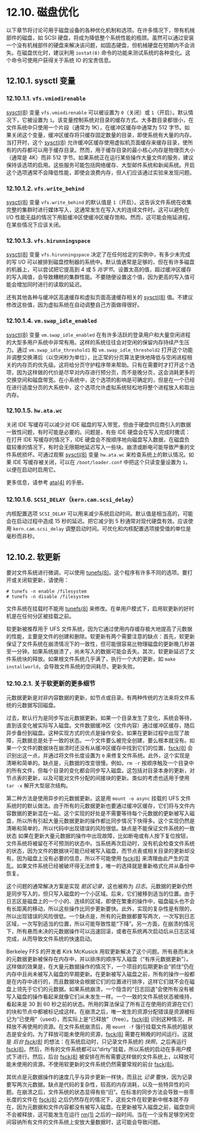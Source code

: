 # 12.10. 磁盘优化

以下章节将讨论可用于磁盘设备的各种优化机制和选项。在许多情况下，带有机械部件的磁盘，如 SCSI 硬盘，将成为降低整个系统性能的瓶颈。虽然可以通过安装一个没有机械部件的硬盘来解决该问题，如固态硬盘，但机械硬盘在短期内不会消失。在磁盘优化时，建议利用 `iostat(8)` 命令的功能来测试系统的各种变化。这个命令可使用户获得关于系统 IO 的宝贵信息。

## 12.10.1. sysctl 变量

### 12.10.1.1. `vfs.vmiodirenable`

[sysctl(8)](https://www.freebsd.org/cgi/man.cgi?query=sysctl&sektion=8&format=html) 变量 `vfs.vmiodirenable` 可以被设置为 `0`（关闭）或 `1`（开启）。默认情况下，它被设置为 `1`。该变量控制系统对目录的缓存方式。大多数目录都很小，在文件系统中只使用一个片段（通常为 1K），在缓冲区缓存中通常为 512 字节。如果关闭这个变量，缓冲区缓存将只缓存固定数量的目录，即使系统有大量的内存。当打开时，这个 [sysctl(8)](https://www.freebsd.org/cgi/man.cgi?query=sysctl&sektion=8&format=html) 允许缓冲区缓存使用虚拟机页面缓存来缓存目录，使所有的内存都可以用于缓存目录。然而，用于缓存目录的最小核心内存是物理页大小（通常是 4K）而非 512 字节。如果系统正在运行某些操作大量文件的服务，建议保持该选项的启用。这些服务可能包括网络缓存、大型邮件系统和新闻系统。开启这个选项通常不会降低性能，即使会浪费内存，但人们应该通过实验来发现问题。

### 12.10.1.2. `vfs.write_behind`

[sysctl(8)](https://www.freebsd.org/cgi/man.cgi?query=sysctl&sektion=8&format=html) 变量 `vfs.write_behind` 的默认值是 `1`（开启）。这告诉文件系统在收集完整的集群时进行媒体写入，这通常发生在写入大的连续文件时。这可以避免在 I/O 性能无益的情况下用脏缓冲区使缓冲区缓存饱和。然而，这可能会拖延进程，在某些情况下应该关闭。

### 12.10.1.3. `vfs.hirunningspace`

[sysctl(8)](https://www.freebsd.org/cgi/man.cgi?query=sysctl&sektion=8&format=html) 变量 `vfs.hirunningspace` 决定了在任何给定的实例中，有多少未完成的写 I/O 可以被排到磁盘控制器的系统中。默认值通常是足够的，但在有许多磁盘的机器上，可以尝试把它提高到 4 或 5 *兆字节*。设置太高的值，超过缓冲区缓存的写入阈值，会导致糟糕的集群性能。不要随便设置这个值，因为更高的写入值可能会增加同时进行的读取的延迟。

还有其他各种与缓冲区高速缓存和虚拟页面高速缓存相关的 [sysctl(8)](https://www.freebsd.org/cgi/man.cgi?query=sysctl&sektion=8&format=html) 值。不建议修改这些值，因为虚拟系统在自动调整自己方面做得很好。

### 12.10.1.4. `vm.swap_idle_enabled`

[sysctl(8)](https://www.freebsd.org/cgi/man.cgi?query=sysctl&sektion=8&format=html) 变量 `vm.swap_idle_enabled` 在有许多活跃的登录用户和大量空闲进程的大型多用户系统中非常有用。这样的系统往往会对空闲的保留内存持续产生压力。通过 `vm.swap_idle_threshold1` 和 `vm.swap_idle_threshold2` 打开这个功能并调整交换滞后（以空闲秒为单位），比正常的分页算法更快地降低与空闲进程相关的内存页的优先级。这将给分页守护程序带来帮助。只有在需要时才打开这个选项，因为这样做的代价是尽早对内存进行预分页，而不是晚分页，这会消耗更多的交换空间和磁盘带宽。在小系统中，这个选项的影响是可确定的，但是在一个已经在进行适度分页的大系统中，这个选项允许虚拟系统轻松地将整个进程放入和取出内存。

### 12.10.1.5. `hw.ata.wc`

关闭 IDE 写缓存可以减少对 IDE 磁盘的写入带宽，但由于硬盘供应商引入的数据一致性问题，有时可能是必要的。问题是，有些 IDE 硬盘会在写入完成时撒谎：在打开 IDE 写缓存的情况下，IDE 硬盘会不按顺序地向磁盘写入数据，在磁盘负载较重的情况下，有时会无限期地延迟写入一些块。崩溃或断电可能导致严重的文件系统损坏。可通过观察 [sysctl(8)](https://www.freebsd.org/cgi/man.cgi?query=sysctl&sektion=8&format=html) 变量 `hw.ata.wc` 来检查系统上的默认情况。如果 IDE 写缓存被关闭，可以在 `/boot/loader.conf` 中把这个只读变量设置为 `1`，以便在启动时启用它。

更多信息，请参考 [ata(4)](https://www.freebsd.org/cgi/man.cgi?query=ata&sektion=4&format=html) 的手册。

### 12.10.1.6. `SCSI_DELAY`（`kern.cam.scsi_delay`）

内核配置选项 `SCSI_DELAY` 可以用来减少系统启动时间。默认值是相当高的，可能会在启动过程中造成 15 秒的延迟。把它减少到 5 秒通常对现代硬盘有效。应该使用 `kern.cam.scsi_delay` 调整启动时间。可优化和内核配置选项接受值的单位是毫秒而非秒。

## 12.10.2. 软更新

要对文件系统进行微调，可以使用 [tunefs(8)](https://www.freebsd.org/cgi/man.cgi?query=tunefs&sektion=8&format=html)。这个程序有许多不同的选项。要打开或关闭软更新，请使用：

```
# tunefs -n enable /filesystem
# tunefs -n disable /filesystem
```

文件系统在挂载时不能用 [tunefs(8)](https://www.freebsd.org/cgi/man.cgi?query=tunefs&sektion=8&format=html) 来修改。在单用户模式下，启用软更新的好时机是在任何分区被挂载之前。

软更新被推荐用于 UFS 文件系统，因为它通过使用内存缓存极大地提高了元数据的性能，主要是文件的创建和删除。软更新有两个需要注意的缺点：首先，软更新保证了文件系统在崩溃情况下的一致性，但可能很容易比物理磁盘的更新晚几秒甚至一分钟。如果系统崩溃了，尚未写入的数据可能会丢失。其次，软更新延迟了文件系统块的释放。如果根文件系统几乎满了，执行一个大的更新，如 `make installworld`，会导致文件系统的空间耗尽，更新失败。

### 12.10.2.1. 关于软更新的更多细节

元数据更新是对非内容数据的更新，如节点或目录。有两种传统的方法来将文件系统的元数据写回磁盘。

过去，默认行为是同步写出元数据更新。如果一个目录发生了变化，系统会等待，直到该变化被实际写入磁盘。文件数据缓冲区（文件内容）通过缓冲区缓存，随后异步备份到磁盘。这种实现方式的优点是操作安全。如果在更新过程中出现了故障，元数据总是处于一致的状态。一个文件要么被完全创建，要么根本就没有。如果一个文件的数据块在崩溃时还没有从缓冲区缓存中找到它们的位置，[fsck(8)](https://www.freebsd.org/cgi/man.cgi?query=fsck&sektion=8&format=html) 会识别出这一点，并通过将文件长度设置为 `0` 来修复文件系统。此外，这个实现是清晰和简单的。缺点是，元数据的改变很慢。例如，`rm -r` 按顺序触及一个目录中的所有文件，但每个目录的变化都会同步写入磁盘。这包括对目录本身的更新，对节点表的更新，以及可能对文件分配的间接块的更新。类似的考虑也适用于使用 `tar -x` 解开大型层次结构。

第二种方法是使用异步的元数据更新。这是用 `mount -o async` 挂载的 UFS 文件系统时的默认做法。由于所有的元数据更新也要通过缓冲区缓存，它们将与文件内容数据的更新混在一起。这个实现的好处是不需要等待每个元数据的更新被写入磁盘，所以所有引起大量元数据更新的操作都比同步情况下快得多。这个实现仍然是清晰和简单的，所以代码中出现错误的风险很低。缺点是不能保证文件系统的一致状态 如果在更新大量元数据的操作中出现故障，比如断电或有人按下复位按钮，文件系统将被留在不可预测的状态中。当系统再次启动时，没有机会检查文件系统的状态，因为文件的数据块可能已经被写入磁盘，而节点表或相关目录的更新却没有。因为磁盘上没有必要的信息，所以不可能使用 [fsck(8)](https://www.freebsd.org/cgi/man.cgi?query=fsck&sektion=8&format=html) 来清理由此产生的混乱。如果文件系统已经被破坏得无法修复，唯一的选择就是重新格式化并从备份中恢复。

这个问题的通常解决方案是实现 *脏区记录*，这也被称为 *日志*。元数据的更新仍然是同步写入的，但只写入磁盘的一个小区域。后来，它们被移到适当的位置。由于日志区是磁盘上的一个小的、连续的区域，即使在繁重的操作中，磁盘磁头也不会有长距离的移动，所以这些操作比同步更新要快。此外，实现的复杂性是有限的，所以出现错误的风险很低。一个缺点是，所有的元数据都要写两次，一次写到日志区域，一次写到适当的位置，所以可能导致性能“下降”。另一方面，在崩溃的情况下，所有悬而未决的元数据操作可以迅速回滚，或者在系统再次启动后从日志区域完成，从而导致文件系统的快速启动。

Berkeley FFS 的开发者 Kirk McKusick 用软更新解决了这个问题。所有悬而未决的元数据更新被保存在内存中，并以排序的顺序写入磁盘（“有序元数据更新”）。这样做的效果是，在大量元数据操作的情况下，一个项目的后期更新会“抓住”仍在内存中且尚未被写入磁盘的早期更新。在更新被写入磁盘之前，所有的操作一般都是在内存中进行的，而且数据块会根据它们的位置进行排序，这样它们就不会在磁盘上领先于它们的元数据。如果系统崩溃，一个隐含的“日志回退”会使所有没有被写入磁盘的操作看起来就像它们从未发生一样。一个一致的文件系统状态被维持，看起来是 30 到 60 秒之前的状态。所用的算法保证了所有正在使用的资源在它们的块和节点中都被标记成这样。在崩溃之后，唯一发生的资源分配错误是资源被标记为“已使用”（used），而实际上是“已释放”（free）。[fsck(8)](https://www.freebsd.org/cgi/man.cgi?query=fsck&sektion=8&format=html) 识别这种情况，并释放不再使用的资源。在文件系统崩溃后，用 `mount -f` 强行挂载文件系统的脏状态是安全的。为了释放可能未使用的资源，[fsck(8)](https://www.freebsd.org/cgi/man.cgi?query=fsck&sektion=8&format=html) 需要在稍晚的时间运行。这就是 *后台 [fsck(8)](https://www.freebsd.org/cgi/man.cgi?query=fsck&sektion=8&format=html)* 的想法：在系统启动时，只记录文件系统的 *快照*，之后再运行 [fsck(8)](https://www.freebsd.org/cgi/man.cgi?query=fsck&sektion=8&format=html)。然后，所有的文件系统都可以“dirty”挂载，所以系统的启动在多用户模式下进行。然后，后台 [fsck(8)](https://www.freebsd.org/cgi/man.cgi?query=fsck&sektion=8&format=html) 被安排在所有需要这样做的文件系统上，以释放可能未使用的资源。不使用软更新的文件系统仍然需要常规的前台 [fsck(8)](https://www.freebsd.org/cgi/man.cgi?query=fsck&sektion=8&format=html)。

其优点是元数据操作的速度几乎与异步更新一样快，而且比 *记录* 要快，因为记录要写两次元数据。缺点是代码的复杂性，较高的内存消耗，以及一些特异性的问题。在崩溃之后，文件系统的状态显得有些“旧”。在标准的同步方法会导致一些零长度的文件在 [fsck(8)](https://www.freebsd.org/cgi/man.cgi?query=fsck&sektion=8&format=html) 之后仍然存在的情况下，这些文件在软更新中根本就不存在，因为元数据和文件内容都没有被写入磁盘。在更新被写入磁盘之前，磁盘空间不会被释放，这可能发生在运行 [rm(1)](https://www.freebsd.org/cgi/man.cgi?query=rm&sektion=1&format=html) 之后的一段时间。当在一个没有足够空闲空间容纳所有文件的文件系统上安放大量数据时，这可能会导致问题。
